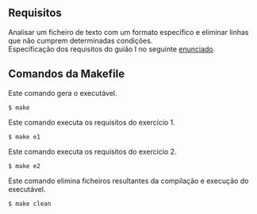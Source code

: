 ## Requisitos
Analisar um ficheiro de texto com um formato específico e eliminar linhas que não cumprem determinadas condições.  
Especificação dos requisitos do guião I no seguinte [enunciado](https://github.com/Katilho/LI3/blob/main/guiao-1/LI3-Guia%CC%83o%20I.pdf).

## Comandos da Makefile
Este comando gera o executável.
```
$ make
```  
Este comando executa os requisitos do exercício 1.
```
$ make e1
```  
Este comando executa os requisitos do exercício 2.
```
$ make e2
```  
Este comando elimina ficheiros resultantes da compilação e execução do executável.
```
$ make clean
```  
